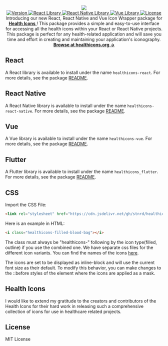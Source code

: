 <div align="center">
    <image src="assets/og_image.png">
</div>

<div align="center">
  <a href="https://github.com/stnrd/healthicons/releases">
    <img src="https://img.shields.io/github/v/release/stnrd/healthicons?style=flat-square" alt="Version" />
  </a>
  <a href="https://www.npmjs.com/package/healthicons-react">
    <img src="https://img.shields.io/npm/dm/healthicons-react?color=98E8F3&label=react&style=flat-square" alt="React Library" />
  </a>
  <a href="https://www.npmjs.com/package/healthicons-react-native">
    <img src="https://img.shields.io/npm/dm/healthicons-react-native?color=98E8F3&label=react-native&style=flat-square" alt="React Native Library" />
  </a>
  <a href="https://www.npmjs.com/package/healthicons-vue">
    <img src="https://img.shields.io/npm/dm/healthicons-vue?color=98E8F3&label=vue&style=flat-square" alt="Vue Library" />
  </a>
  <a href="https://github.com/stnrd/healthicons/blob/main/LICENSE">
    <img src="https://img.shields.io/github/license/stnrd/healthicons?style=flat-square" alt="License" />
  </a>
</div>

<div align="center">
  Introducing our new React, React Native and Vue Icon Wrapper package for <a href="https://healthicons.org"><strong>Health Icons</strong> </a>! This package provides a simple and easy-to-use interface for accessing all the health icons within your React or React Native projects. This package is perfect for any health-related application and will save you time and effort in creating and maintaining your application's iconography.
</div>

<div align="center">
  <a href="https://healthicons.org"><strong>Browse at healthicons.org &rarr;</strong></a>
</div>

<!-- ## Basic

The icons are available via the `healthicons` NPM package:

```bash
yarn add healthicons
# or
npm i healthicons
```

Example usage:

```js
import HealthIcons from "healthicons/icons/healthicons.svg";
``` -->

## React

A React library is available to install under the name `healthicons-react`. For more details, see the package [README](./packages/healthicons-react).

## React Native

A React Native library is available to install under the name `healthicons-react-native`. For more details, see the package [README](./packages/healthicons-react-native).

## Vue

A Vue library is available to install under the name `healthicons-vue`. For more details, see the package [README](./packages/healthicons-vue).

## Flutter

A Flutter library is available to install under the name `healthicons_flutter`. For more details, see the package [README](./packages/healthicons-flutter).

## CSS

Import the CSS File:

```html
<link rel="stylesheet" href="https://cdn.jsdelivr.net/gh/stnrd/healthicons@main/css/healthicons.css" />
```

Here is an example in HTML:

```html
<i class="healthicons-filled-blood-bag"></i>
```

The class must always be "healthicons-" following by the icon type(filled, outline) if you use the combined one. We have separate css files for the different icon variants. You can find the names of the icons [here](https://healthicons.org/).

The icons are set to be displayed as inline-block and will use the current font size as their default. To modify this behavior, you can make changes to the ::before styles of the element where the icons are applied as a mask.

## Health Icons

I would like to extend my gratitude to the creators and contributors of the Health Icons for their hard work in releasing such a comprehensive collection of icons for use in healthcare related projects.

## License

MIT License
